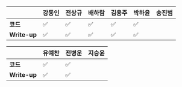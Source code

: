 |              | 강동인 |        전상규      | 배하람 | 김용주 | 박하윤 | 송진범 |
| ------------ | ------ | ----------------- | ------ | ------ | ------ | ------ |
| **코드**     |	✅|:white_check_mark:| :white_check_mark: | :white_check_mark: |:white_check_mark:|        |
| **Write-up** |	✅|:white_check_mark:| :white_check_mark: | :white_check_mark: |:white_check_mark:|        |

|              | 유예찬 | 전병운 | 지승윤 |
| ------------ | ------ | ------ | ------ |
| **코드**     | :white_check_mark: | :white_check_mark: |        |
| **Write-up** | :white_check_mark: | :white_check_mark:     |        |

